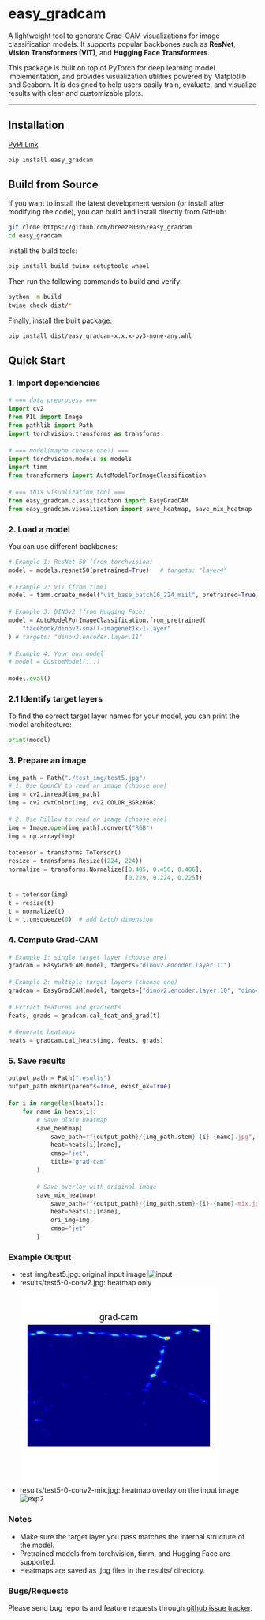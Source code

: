 # easy_gradcam

A lightweight tool to generate Grad-CAM visualizations for image classification models.
It supports popular backbones such as **ResNet**, **Vision Transformers (ViT)**, and **Hugging Face Transformers**.

This package is built on top of PyTorch for deep learning model implementation, 
and provides visualization utilities powered by Matplotlib and Seaborn. 
It is designed to help users easily train, evaluate, and visualize results 
with clear and customizable plots.

---

## Installation
[PyPI Link](https://pypi.org/project/easy-gradcam/)
```bash
pip install easy_gradcam
```

## Build from Source

If you want to install the latest development version (or install after modifying the code), you can build and install directly from GitHub:
```bash
git clone https://github.com/breeze0305/easy_gradcam
cd easy_gradcam
```

Install the build tools:
```bash
pip install build twine setuptools wheel
```

Then run the following commands to build and verify:
```bash
python -m build
twine check dist/*
```

Finally, install the built package:
```bash
pip install dist/easy_gradcam-x.x.x-py3-none-any.whl
```

## Quick Start

### 1. Import dependencies
```python
# === data preprocess === 
import cv2
from PIL import Image
from pathlib import Path
import torchvision.transforms as transforms

# === model(maybe choose one?) ===
import torchvision.models as models
import timm
from transformers import AutoModelForImageClassification

# === this visualization tool ===
from easy_gradcam.classification import EasyGradCAM
from easy_gradcam.visualization import save_heatmap, save_mix_heatmap
```

### 2. Load a model
You can use different backbones:
```python
# Example 1: ResNet-50 (from torchvision)
model = models.resnet50(pretrained=True)   # targets: "layer4"

# Example 2: ViT (from timm)
model = timm.create_model("vit_base_patch16_224_miil", pretrained=True)   # targets: "blocks.10"

# Example 3: DINOv2 (from Hugging Face)
model = AutoModelForImageClassification.from_pretrained(
    "facebook/dinov2-small-imagenet1k-1-layer"
) # targets: "dinov2.encoder.layer.11"

# Example 4: Your own model
# model = CustomModel(...)

model.eval()
```

### 2.1 Identify target layers
To find the correct target layer names for your model, you can print the model architecture:
```python
print(model)
```

### 3. Prepare an image
```python
img_path = Path("./test_img/test5.jpg")
# 1. Use OpenCV to read an image (choose one)
img = cv2.imread(img_path)
img = cv2.cvtColor(img, cv2.COLOR_BGR2RGB)

# 2. Use Pillow to read an image (choose one)
img = Image.open(img_path).convert("RGB")
img = np.array(img)

totensor = transforms.ToTensor()
resize = transforms.Resize((224, 224))
normalize = transforms.Normalize([0.485, 0.456, 0.406],
                                 [0.229, 0.224, 0.225])

t = totensor(img)
t = resize(t)
t = normalize(t)
t = t.unsqueeze(0)  # add batch dimension

```

### 4. Compute Grad-CAM
```python
# Example 1: single target layer (choose one)
gradcam = EasyGradCAM(model, targets="dinov2.encoder.layer.11")

# Example 2: multiple target layers (choose one)
gradcam = EasyGradCAM(model, targets=["dinov2.encoder.layer.10", "dinov2.encoder.layer.11"])  

# Extract features and gradients
feats, grads = gradcam.cal_feat_and_grad(t)

# Generate heatmaps
heats = gradcam.cal_heats(img, feats, grads)
```

### 5. Save results
```python
output_path = Path("results")
output_path.mkdir(parents=True, exist_ok=True)

for i in range(len(heats)):
    for name in heats[i]:
        # Save plain heatmap
        save_heatmap(
            save_path=f"{output_path}/{img_path.stem}-{i}-{name}.jpg",
            heat=heats[i][name],
            cmap="jet",
            title="grad-cam"
        )

        # Save overlay with original image
        save_mix_heatmap(
            save_path=f"{output_path}/{img_path.stem}-{i}-{name}-mix.jpg",
            heat=heats[i][name],
            ori_img=img,
            cmap="jet"
        )

```


### Example Output
- test_img/test5.jpg: original input image
![input](example_1/test_img/test5.jpg)
- results/test5-0-conv2.jpg: heatmap only
![exp1](example_1/results/test5-0-conv2.jpg)
- results/test5-0-conv2-mix.jpg: heatmap overlay on the input image
![exp2](example_1/results/test5-0-conv2-mix.jpg)


### Notes
* Make sure the target layer you pass matches the internal structure of the model.
* Pretrained models from torchvision, timm, and Hugging Face are supported.
* Heatmaps are saved as .jpg files in the results/ directory.

### Bugs/Requests
Please send bug reports and feature requests through [github issue tracker](https://github.com/breeze0305/easy_gradcam/issues).